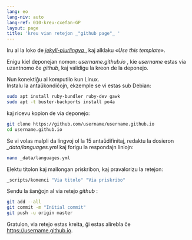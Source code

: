 ```yaml
---
lang: eo
lang-niv: auto
lang-ref: 010-kreu-cxefan-GP
layout: page
title: 'kreu vian retejon _"github page"_ '
---
```


Iru al la loko de [ _jekyll-plurlingva_ ](https://github.com/jmichault/jekyll-plurlingva), kaj alklaku _«Use this template»_.

Enigu kiel deponejan nomon: _username.github.io_ , kie _username_ estas via uzantnomo ĉe _github_, kaj validigu la kreon de la deponejo.

Nun konektiĝu al komputilo kun Linux.  
Instalu la antaŭkondiĉojn, ekzemple se vi estas sub Debian:
```bash
sudo apt install ruby-bundler ruby-dev gawk
sudo apt -t buster-backports install po4a
```

kaj ricevu kopion de via deponejo:
```bash
git clone https://github.com/username/username.github.io
cd username.github.io
```

Se vi volas malpli da lingvoj ol la 15 antaŭdifinitaj, redaktu la dosieron _\_data/languages.yml_ kaj forigu la respondajn liniojn:
```bash
nano _data/languages.yml
```

Elektu titolon kaj mallongan priskribon, kaj pravalorizu la retejon:
```bash
_scripts/komenci "Via titolo" "Via priskribo"
```

Sendu la ŝanĝojn al via retejo _github_ :
```bash
git add --all
git commit -m "Initial commit"
git push -u origin master
```

Gratulon, via retejo estas kreita, ĝi estas alirebla ĉe https://username.github.io.

